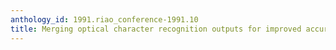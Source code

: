 ```yaml
---
anthology_id: 1991.riao_conference-1991.10
title: Merging optical character recognition outputs for improved accuracy
---
```

